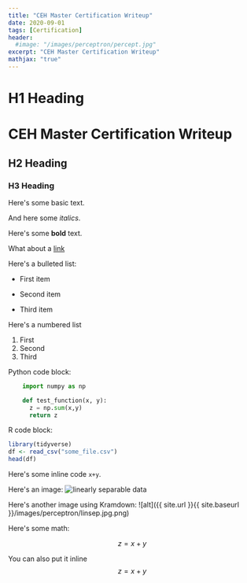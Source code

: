 ```yaml
---
title: "CEH Master Certification Writeup"
date: 2020-09-01
tags: [Certification]
header:
  #image: "/images/perceptron/percept.jpg"
excerpt: "CEH Master Certification Writeup"
mathjax: "true"
---
```


# H1 Heading
# CEH Master Certification Writeup

## H2 Heading

### H3 Heading

Here's some basic text.

And here some *italics*.

Here's some **bold** text.

What about a [link](https://github.com/KarlBiron)

Here's a bulleted list:
* First item
+ Second item
- Third item

Here's a numbered list
1. First
2. Second
3. Third

Python code block:
```python
    import numpy as np

    def test_function(x, y):
      z = np.sum(x,y)
      return z  
```

R code block:
```r
library(tidyverse)
df <- read_csv("some_file.csv")
head(df)
```

Here's some inline code `x+y`.

Here's an image:
<img src="{{ site.url }}{{ site.baseurl }}/images/perceptron/linsep.jpg.png" alt="linearly separable data">

Here's another image using Kramdown:
![alt]({{ site.url }}{{ site.baseurl }}/images/perceptron/linsep.jpg.png)


Here's some math:

$$z=x+y$$

You can also put it inline $$z=x+y$$
